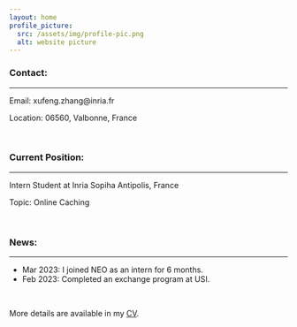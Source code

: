 ```yaml
---
layout: home
profile_picture:
  src: /assets/img/profile-pic.png
  alt: website picture
---
```


<h3 id="contact-">Contact:</h3>
<hr>
<p>Email: xufeng.zhang@inria.fr</p>
<p>Location: 06560, Valbonne, France</p>
<br />

<h3 id="currant-position-">Current Position:</h3>
<hr>
<p>Intern Student at Inria Sopiha Antipolis, France</p>
<p>Topic: Online Caching</p>
<br />

<h3 id="news-">News:</h3>
<hr>
<ul>
<li>Mar 2023: I joined NEO as an intern for 6 months.</li>
<li>Feb 2023: Completed an exchange program at USI.</li>
</ul>

<br />
<p>More details are available in my <a href="/assets/CvAssets/CV
">CV</a>.</p>
